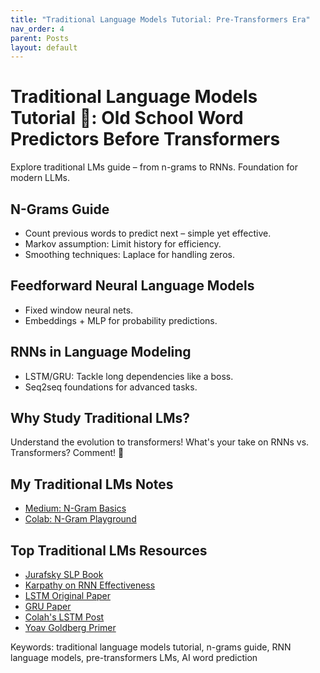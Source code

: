 ```yaml
---
title: "Traditional Language Models Tutorial: Pre-Transformers Era"
nav_order: 4
parent: Posts
layout: default
---
```


# Traditional Language Models Tutorial 📜: Old School Word Predictors Before Transformers
Explore traditional LMs guide – from n-grams to RNNs. Foundation for modern LLMs.

## N-Grams Guide
- Count previous words to predict next – simple yet effective.
- Markov assumption: Limit history for efficiency.
- Smoothing techniques: Laplace for handling zeros.

## Feedforward Neural Language Models
- Fixed window neural nets.
- Embeddings + MLP for probability predictions.

## RNNs in Language Modeling
- LSTM/GRU: Tackle long dependencies like a boss.
- Seq2seq foundations for advanced tasks.

## Why Study Traditional LMs?
Understand the evolution to transformers! What's your take on RNNs vs. Transformers? Comment! 💬

## My Traditional LMs Notes
- [Medium: N-Gram Basics](https://medium.com/@mshojaei77/understanding-n-gram-language-models-a-building-block-of-modern-nlp-3e4f3f0e1d3d)
- [Colab: N-Gram Playground](https://colab.research.google.com/drive/1y0KnCFZvGVf_odSfcNAws6kcDD7HsI0L?usp=sharing)

## Top Traditional LMs Resources
- [Jurafsky SLP Book](https://web.stanford.edu/~jurafsky/slp3/)
- [Karpathy on RNN Effectiveness](https://karpathy.github.io/2015/05/21/rnn-effectiveness/)
- [LSTM Original Paper](https://www.bioinf.jku.at/publications/older/2604.pdf)
- [GRU Paper](https://arxiv.org/abs/1412.3555)
- [Colah's LSTM Post](https://colah.github.io/posts/2015-08-Understanding-LSTMs/)
- [Yoav Goldberg Primer](https://arxiv.org/abs/1807.10854)

Keywords: traditional language models tutorial, n-grams guide, RNN language models, pre-transformers LMs, AI word prediction